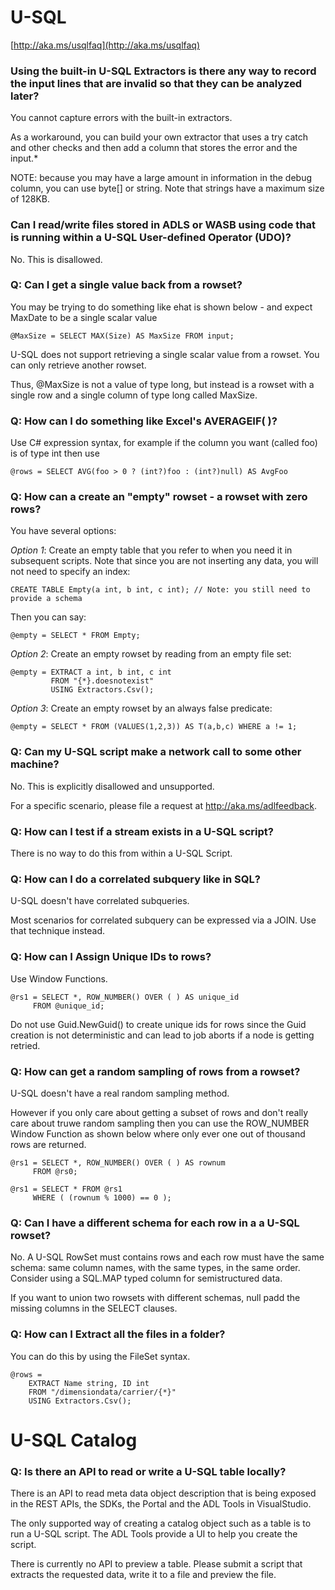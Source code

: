 
# U-SQL

[http://aka.ms/usqlfaq](http://aka.ms/usqlfaq)


### Using the built-in U-SQL Extractors is there any way to record the input lines that are invalid so that they can be analyzed later?

You cannot capture errors with the built-in extractors. 

As a workaround, you can build your own extractor that uses a try catch and other checks and then add a column that stores the error and the input.*

NOTE: because you may have a large amount in information in the debug column, you can use byte[] or string. Note that strings have a maximum size of 128KB.

### Can I read/write files stored in ADLS or WASB using code that is running within a U-SQL User-defined Operator (UDO)?

No. This is disallowed.

### Q: Can I get a single value back from a rowset?

You may be trying to do something like ehat is shown below - and expect MaxDate to be a single scalar value

    @MaxSize = SELECT MAX(Size) AS MaxSize FROM input;

U-SQL does not support retrieving a single scalar value from a rowset. You can only retrieve another rowset.

Thus, @MaxSize is not a value of type long, but instead is a rowset with a single row and a single column of type long called MaxSize.

### Q: How can I do something like Excel's AVERAGEIF( )?

Use C# expression syntax, for example if the column you want (called foo) is of type int then use

    @rows = SELECT AVG(foo > 0 ? (int?)foo : (int?)null) AS AvgFoo 

### Q: How can a create an "empty" rowset - a rowset with zero rows?

You have several options:

_Option 1_: Create an empty table that you refer to when you need it in subsequent scripts. Note that since you are not inserting any data, you will not need to specify an index:

    CREATE TABLE Empty(a int, b int, c int); // Note: you still need to provide a schema
    
Then you can say:

    @empty = SELECT * FROM Empty;

_Option 2_: Create an empty rowset by reading from an empty file set:

    @empty = EXTRACT a int, b int, c int 
             FROM "{*}.doesnotexist"
             USING Extractors.Csv();
             
_Option 3_: Create an empty rowset by an always false predicate:

    @empty = SELECT * FROM (VALUES(1,2,3)) AS T(a,b,c) WHERE a != 1;

### Q: Can my U-SQL script make a network call to some other machine?

No. This is explicitly disallowed and unsupported. 

For a specific scenario, please file a request at http://aka.ms/adlfeedback.

### Q: How can I test if a stream exists in a U-SQL script?

There is no way to do this from within a U-SQL Script.

### Q: How can I do a correlated subquery like in SQL?

U-SQL  doesn't have correlated subqueries.

Most scenarios for correlated subquery can be expressed via a JOIN. Use that technique instead.

### Q: How can I Assign Unique IDs to rows?

Use Window Functions.

    @rs1 = SELECT *, ROW_NUMBER() OVER ( ) AS unique_id 
         FROM @unique_id;  

Do not use Guid.NewGuid() to create unique ids for rows since the Guid creation is not deterministic and can lead to job aborts if a node is getting retried.

### Q: How can get a random sampling of rows from a rowset?

U-SQL doesn't have a real random sampling method.

However if you only care about getting a subset of rows and don't really care about
truwe random sampling then you can use the ROW_NUMBER Window Function as shown below where only ever 
one out of thousand rows are returned.

    @rs1 = SELECT *, ROW_NUMBER() OVER ( ) AS rownum 
         FROM @rs0;
         
    @rs1 = SELECT * FROM @rs1
         WHERE ( (rownum % 1000) == 0 );  

### Q: Can I have a different schema for each row in a a U-SQL rowset?

No. A U-SQL RowSet must contains rows and each row must have the same schema: same column names, with the same types, in the same order. Consider using a SQL.MAP typed column for semistructured data.

If you want to union two rowsets with different schemas, null padd the missing columns in the SELECT clauses.

### Q: How can I Extract all the files in a folder?

You can do this by using the FileSet syntax.

    @rows =
        EXTRACT Name string, ID int
        FROM "/dimensiondata/carrier/{*}"
        USING Extractors.Csv();

# U-SQL Catalog

### Q: Is there an API to read or write a U-SQL table locally?

There is an API to read meta data object description that is being exposed in the REST APIs, the SDKs, the Portal and the ADL Tools in VisualStudio. 

The only supported way of creating a catalog object such as a table is to run a U-SQL script. The ADL Tools provide a UI to help you create the script.

There is currently no API to preview a table. Please submit a script that extracts the requested data, write it to a file and preview the file.

